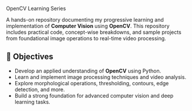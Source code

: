   OpenCV Learning Series

A hands-on repository documenting my progressive learning and implementation of **Computer Vision** using **OpenCV**. This repository includes practical code, concept-wise breakdowns, and sample projects from foundational image operations to real-time video processing.

## 🚀 Objectives

- Develop an applied understanding of **OpenCV** using Python.
- Learn and implement image processing techniques and video analysis.
- Explore morphological operations, thresholding, contours, edge detection, and more.
- Build a strong foundation for advanced computer vision and deep learning tasks.
